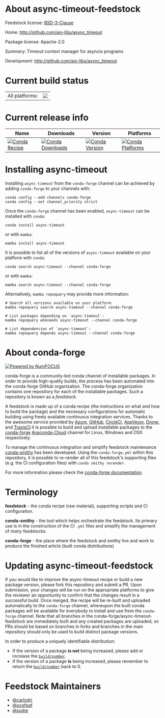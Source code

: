 About async-timeout-feedstock
=============================

Feedstock license: [BSD-3-Clause](https://github.com/conda-forge/async-timeout-feedstock/blob/main/LICENSE.txt)

Home: http://github.com/aio-libs/async_timeout

Package license: Apache-2.0

Summary: Timeout context manager for asyncio programs

Development: http://github.com/aio-libs/async_timeout

Current build status
====================


<table><tr><td>All platforms:</td>
    <td>
      <a href="https://dev.azure.com/conda-forge/feedstock-builds/_build/latest?definitionId=2736&branchName=main">
        <img src="https://dev.azure.com/conda-forge/feedstock-builds/_apis/build/status/async-timeout-feedstock?branchName=main">
      </a>
    </td>
  </tr>
</table>

Current release info
====================

| Name | Downloads | Version | Platforms |
| --- | --- | --- | --- |
| [![Conda Recipe](https://img.shields.io/badge/recipe-async--timeout-green.svg)](https://anaconda.org/conda-forge/async-timeout) | [![Conda Downloads](https://img.shields.io/conda/dn/conda-forge/async-timeout.svg)](https://anaconda.org/conda-forge/async-timeout) | [![Conda Version](https://img.shields.io/conda/vn/conda-forge/async-timeout.svg)](https://anaconda.org/conda-forge/async-timeout) | [![Conda Platforms](https://img.shields.io/conda/pn/conda-forge/async-timeout.svg)](https://anaconda.org/conda-forge/async-timeout) |

Installing async-timeout
========================

Installing `async-timeout` from the `conda-forge` channel can be achieved by adding `conda-forge` to your channels with:

```
conda config --add channels conda-forge
conda config --set channel_priority strict
```

Once the `conda-forge` channel has been enabled, `async-timeout` can be installed with `conda`:

```
conda install async-timeout
```

or with `mamba`:

```
mamba install async-timeout
```

It is possible to list all of the versions of `async-timeout` available on your platform with `conda`:

```
conda search async-timeout --channel conda-forge
```

or with `mamba`:

```
mamba search async-timeout --channel conda-forge
```

Alternatively, `mamba repoquery` may provide more information:

```
# Search all versions available on your platform:
mamba repoquery search async-timeout --channel conda-forge

# List packages depending on `async-timeout`:
mamba repoquery whoneeds async-timeout --channel conda-forge

# List dependencies of `async-timeout`:
mamba repoquery depends async-timeout --channel conda-forge
```


About conda-forge
=================

[![Powered by
NumFOCUS](https://img.shields.io/badge/powered%20by-NumFOCUS-orange.svg?style=flat&colorA=E1523D&colorB=007D8A)](https://numfocus.org)

conda-forge is a community-led conda channel of installable packages.
In order to provide high-quality builds, the process has been automated into the
conda-forge GitHub organization. The conda-forge organization contains one repository
for each of the installable packages. Such a repository is known as a *feedstock*.

A feedstock is made up of a conda recipe (the instructions on what and how to build
the package) and the necessary configurations for automatic building using freely
available continuous integration services. Thanks to the awesome service provided by
[Azure](https://azure.microsoft.com/en-us/services/devops/), [GitHub](https://github.com/),
[CircleCI](https://circleci.com/), [AppVeyor](https://www.appveyor.com/),
[Drone](https://cloud.drone.io/welcome), and [TravisCI](https://travis-ci.com/)
it is possible to build and upload installable packages to the
[conda-forge](https://anaconda.org/conda-forge) [Anaconda-Cloud](https://anaconda.org/)
channel for Linux, Windows and OSX respectively.

To manage the continuous integration and simplify feedstock maintenance
[conda-smithy](https://github.com/conda-forge/conda-smithy) has been developed.
Using the ``conda-forge.yml`` within this repository, it is possible to re-render all of
this feedstock's supporting files (e.g. the CI configuration files) with ``conda smithy rerender``.

For more information please check the [conda-forge documentation](https://conda-forge.org/docs/).

Terminology
===========

**feedstock** - the conda recipe (raw material), supporting scripts and CI configuration.

**conda-smithy** - the tool which helps orchestrate the feedstock.
                   Its primary use is in the construction of the CI ``.yml`` files
                   and simplify the management of *many* feedstocks.

**conda-forge** - the place where the feedstock and smithy live and work to
                  produce the finished article (built conda distributions)


Updating async-timeout-feedstock
================================

If you would like to improve the async-timeout recipe or build a new
package version, please fork this repository and submit a PR. Upon submission,
your changes will be run on the appropriate platforms to give the reviewer an
opportunity to confirm that the changes result in a successful build. Once
merged, the recipe will be re-built and uploaded automatically to the
`conda-forge` channel, whereupon the built conda packages will be available for
everybody to install and use from the `conda-forge` channel.
Note that all branches in the conda-forge/async-timeout-feedstock are
immediately built and any created packages are uploaded, so PRs should be based
on branches in forks and branches in the main repository should only be used to
build distinct package versions.

In order to produce a uniquely identifiable distribution:
 * If the version of a package **is not** being increased, please add or increase
   the [``build/number``](https://docs.conda.io/projects/conda-build/en/latest/resources/define-metadata.html#build-number-and-string).
 * If the version of a package **is** being increased, please remember to return
   the [``build/number``](https://docs.conda.io/projects/conda-build/en/latest/resources/define-metadata.html#build-number-and-string)
   back to 0.

Feedstock Maintainers
=====================

* [@carlodri](https://github.com/carlodri/)
* [@ocefpaf](https://github.com/ocefpaf/)
* [@sodre](https://github.com/sodre/)

